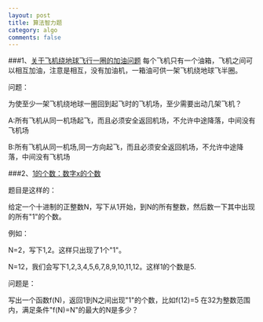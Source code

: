 ```yaml
---
layout: post
title: 算法智力题
category: algo
comments: false
---
```

###1、[关于飞机绕地球飞行一圈的加油问题](http://blog.csdn.net/hinyunsin/article/details/6632062)
每个飞机只有一个油箱，飞机之间可以相互加油，注意是相互，没有加油机，一箱油可供一架飞机绕地球飞半圈。  

问题：    

为使至少一架飞机绕地球一圈回到起飞时的飞机场，至少需要出动几架飞机？  

A:所有飞机从同一机场起飞，而且必须安全返回机场，不允许中途降落，中间没有飞机场

B:所有飞机从同一机场,同一方向起飞，而且必须安全返回机场，不允许中途降落，中间没有飞机场

###2、[1的个数：数字x的个数](http://blog.csdn.net/hinyunsin/article/details/6321406)

题目是这样的：

给定一个十进制的正整数N，写下从1开始，到N的所有整数，然后数一下其中出现的所有"1"的个数。

例如：

N=2，写下1,2。这样只出现了1个"1"。

N=12，我们会写下1,2,3,4,5,6,7,8,9,10,11,12。这样1的个数是5.

问题是：

写出一个函数f(N)，返回1到N之间出现"1"的个数，比如f(12)=5
在32为整数范围内，满足条件"f(N)=N"的最大的N是多少？